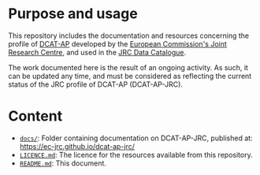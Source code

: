 # Purpose and usage

This repository includes the documentation and resources concerning the profile of [DCAT-AP](https://joinup.ec.europa.eu/node/63567/) developed by the [European Commission's Joint Research Centre](https://ec.europa.eu/jrc/), and used in the [JRC Data Catalogue](http://data.jrc.ec.europa.eu).
    
The work documented here is the result of an ongoing activity. As such, it can be updated any time, and must be considered as reflecting the current status of the JRC profile of DCAT-AP (DCAT-AP-JRC).

# Content

* [`docs/`](./docs/): Folder containing documentation on DCAT-AP-JRC, published at: https://ec-jrc.github.io/dcat-ap-jrc/
* [`LICENCE.md`](./LICENCE.md): The licence for the resources available from this repository.
* [`README.md`](./README.md): This document. 
